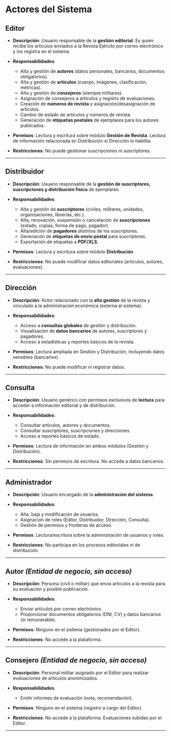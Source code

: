 # Actores del Sistema

## **Editor**

* **Descripción**: Usuario responsable de la **gestión editorial**. Es quien recibe los artículos enviados a la Revista Ejército por correo electrónico y los registra en el sistema.
* **Responsabilidades**:

  * Alta y gestión de **autores** (datos personales, bancarios, documentos obligatorios).
  * Alta y gestión de **artículos** (cuerpo, imágenes, clasificación, métricas).
  * Alta y gestión de **consejeros** (siempre militares).
  * Asignación de consejeros a artículos y registro de evaluaciones.
  * Creación de **números de revista** y asignación/desasignación de artículos.
  * Cambio de estado de artículos y números de revista.
  * Generación de **etiquetas postales** de ejemplares para los autores publicados.
* **Permisos**: Lectura y escritura sobre módulo **Gestión de Revista**. Lectura de información relacionada en Distribución si Dirección lo habilita.
* **Restricciones**: No puede gestionar suscripciones ni suscriptores.

---

## **Distribuidor**

* **Descripción**: Usuario responsable de la **gestión de suscriptores, suscripciones y distribución física** de ejemplares.
* **Responsabilidades**:

  * Alta y gestión de **suscriptores** (civiles, militares, unidades, organizaciones, librerías, etc.).
  * Alta, renovación, suspensión o cancelación de **suscripciones** (estado, copias, forma de pago, pagador).
  * Alta/edición de **pagadores** distintos de los suscriptores.
  * Generación de **etiquetas de envío postal** para suscriptores.
  * Exportación de etiquetas a **PDF/XLS**.
* **Permisos**: Lectura y escritura sobre módulo **Distribución**.
* **Restricciones**: No puede modificar datos editoriales (artículos, autores, evaluaciones).

---

## **Dirección**

* **Descripción**: Actor relacionado con la **alta gestión** de la revista y vinculado a la administración económica (externa al sistema).
* **Responsabilidades**:

  * Acceso a **consultas globales** de gestión y distribución.
  * Visualización de **datos bancarios** de autores, suscriptores y pagadores.
  * Acceso a estadísticas y reportes básicos de la revista.
* **Permisos**: Lectura ampliada en Gestión y Distribución, incluyendo datos sensibles (bancarios).
* **Restricciones**: No puede modificar ni registrar datos.

---

## **Consulta**

* **Descripción**: Usuario genérico con permisos exclusivos de **lectura** para acceder a información editorial y de distribución.
* **Responsabilidades**:

  * Consultar artículos, autores y documentos.
  * Consultar suscriptores, suscripciones y direcciones.
  * Acceso a reportes básicos de estado.
* **Permisos**: Lectura de información en ambos módulos (Gestión y Distribución).
* **Restricciones**: Sin permisos de escritura. No accede a datos bancarios.

---

## **Administrador**

* **Descripción**: Usuario encargado de la **administración del sistema**.
* **Responsabilidades**:

  * Alta, baja y modificación de usuarios.
  * Asignación de roles (Editor, Distribuidor, Dirección, Consulta).
  * Gestión de permisos y fronteras de acceso.
* **Permisos**: Lectura/escritura sobre la administración de usuarios y roles.
* **Restricciones**: No participa en los procesos editoriales ni de distribución.

---

## **Autor** *(Entidad de negocio, sin acceso)*

* **Descripción**: Persona (civil o militar) que envía artículos a la revista para su evaluación y posible publicación.
* **Responsabilidades**:

  * Enviar artículos por correo electrónico.
  * Proporcionar documentos obligatorios (DNI, CV) y datos bancarios (si remunerable).
* **Permisos**: Ninguno en el sistema (gestionados por el Editor).
* **Restricciones**: No accede a la plataforma.

---

## **Consejero** *(Entidad de negocio, sin acceso)*

* **Descripción**: Personal militar asignado por el Editor para realizar evaluaciones de artículos anonimizados.
* **Responsabilidades**:

  * Emitir informes de evaluación (nota, recomendación).
* **Permisos**: Ninguno en el sistema (registro a cargo del Editor).
* **Restricciones**: No accede a la plataforma. Evaluaciones subidas por el Editor.

---


